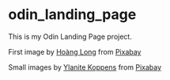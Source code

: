 # odin_landing_page

This is my Odin Landing Page project. 

First image by <a href="https://pixabay.com/users/longvuhoang-42486261/?utm_source=link-attribution&utm_medium=referral&utm_campaign=image&utm_content=8860740">Hoàng Long</a> from <a href="https://pixabay.com//?utm_source=link-attribution&utm_medium=referral&utm_campaign=image&utm_content=8860740">Pixabay</a>

Small images by <a href="https://pixabay.com/users/nietjuhart-30460544/?utm_source=link-attribution&utm_medium=referral&utm_campaign=image&utm_content=8416209">Ylanite Koppens</a> from <a href="https://pixabay.com//?utm_source=link-attribution&utm_medium=referral&utm_campaign=image&utm_content=8416209">Pixabay</a>